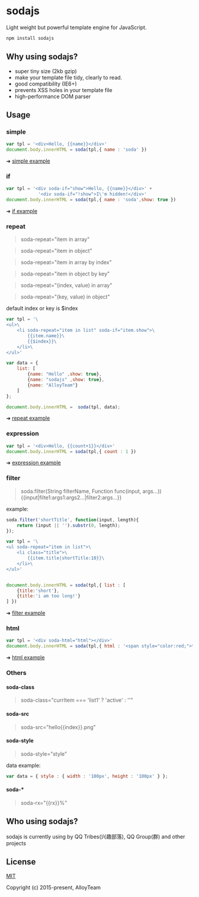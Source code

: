 # sodajs

Light weight but powerful template engine for JavaScript.

``` js
npm install sodajs
```

## Why using sodajs?
* super tiny size (2kb gzip)
* make your template file tidy, clearly to read.
* good compatibility (IE6+)
* prevents XSS holes in your template file
* high-performance DOM parser

## Usage

### simple

``` js
var tpl = '<div>Hello, {{name}}</div>'
document.body.innerHTML = soda(tpl,{ name : 'soda' })
```

➜ [simple example](http://alloyteam.github.io/sodajs/pg/rd.html?type=simple)

### if

``` js
var tpl = '<div soda-if="show">Hello, {{name}}</div>' +
            '<div soda-if="!show">I\'m hidden!</div>'
document.body.innerHTML = soda(tpl,{ name : 'soda',show: true })
```

➜ [if example](http://alloyteam.github.io/sodajs/pg/rd.html?type=if)

### repeat

> soda-repeat="item in array"

> soda-repeat="item in object"

> soda-repeat="item in array by index"

> soda-repeat="item in object by key"

> soda-repeat="(index, value) in array"

> soda-repeat="(key, value) in object"

default index or key is $index


``` js
var tpl = '\
<ul>\
    <li soda-repeat="item in list" soda-if="item.show">\
        {{item.name}}\
        {{$index}}\
    </li>\
</ul>'

var data = {
    list: [
        {name: "Hello" ,show: true},
        {name: "sodajs" ,show: true},
        {name: "AlloyTeam"}
    ]
};

document.body.innerHTML =  soda(tpl, data);
```

➜ [repeat example](http://alloyteam.github.io/sodajs/pg/rd.html?type=repeat)

### expression

``` js
var tpl = '<div>Hello, {{count+1}}</div>'
document.body.innerHTML = soda(tpl,{ count : 1 })
```

➜ [expression example](http://alloyteam.github.io/sodajs/pg/rd.html?type=expression)

### filter

> soda.filter(String filterName, Function func(input, args...))
> {{input|filte1:args1:args2...|filter2:args...}}

example: 

``` js
soda.filter('shortTitle', function(input, length){
    return (input || '').substr(0, length);
});

var tpl = '\
<ul soda-repeat="item in list">\
    <li class="title">\
        {{item.title|shortTitle:10}}\
    </li>\
</ul>'


document.body.innerHTML = soda(tpl,{ list : [
    {title:'short'},
    {title:'i am too long!'}
] })
```

➜ [filter example](http://alloyteam.github.io/sodajs/pg/rd.html?type=filter)

### html

```js
var tpl = '<div soda-html="html"></div>'
document.body.innerHTML = soda(tpl,{ html : '<span style="color:red;">test soda-html</span>' })
```

➜ [html example](http://alloyteam.github.io/sodajs/pg/rd.html?type=html)

### Others

#### soda-class
> soda-class="currItem === 'list1' ? 'active' : ''"

#### soda-src
> soda-src="hello{{index}}.png"

#### soda-style
> soda-style="style"

data example:

```js
var data = { style : { width : '100px', height : '100px' } };
```


#### soda-*
> soda-rx="{{rx}}%"


## Who using sodajs?
sodajs is currently using by QQ Tribes(兴趣部落), QQ Group(群) and other projects

## License

[MIT](http://opensource.org/licenses/MIT)

Copyright (c) 2015-present, AlloyTeam
